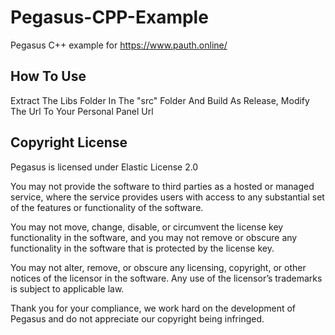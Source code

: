 # Pegasus-CPP-Example
Pegasus C++ example for https://www.pauth.online/

## How To Use
Extract The Libs Folder In The "src" Folder And Build As Release, Modify The Url To Your Personal Panel Url

## Copyright License

Pegasus is licensed under Elastic License 2.0

You may not provide the software to third parties as a hosted or managed service, where the service provides users with access to any substantial set of the features or functionality of the software.

You may not move, change, disable, or circumvent the license key functionality in the software, and you may not remove or obscure any functionality in the software that is protected by the license key.

You may not alter, remove, or obscure any licensing, copyright, or other notices of the licensor in the software. Any use of the licensor’s trademarks is subject to applicable law.

Thank you for your compliance, we work hard on the development of Pegasus and do not appreciate our copyright being infringed.